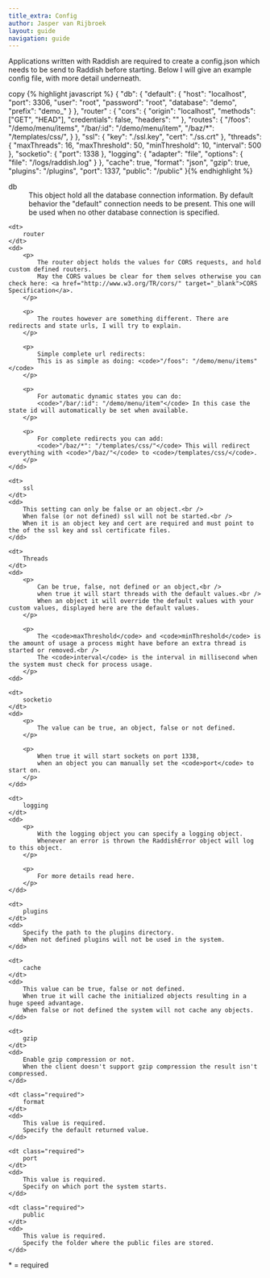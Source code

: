 ```yaml
---
title_extra: Config
author: Jasper van Rijbroek
layout: guide
navigation: guide
---
```


Applications written with Raddish are required to create a config.json which needs to be send to Raddish before starting.
Below I will give an example config file, with more detail underneath.

<div class="code-highlight">
    <span class="js-copy-to-clipboard copy-code">copy</span>
    {% highlight javascript %}
{
    "db": {
        "default": {
            "host": "localhost",
            "port": 3306,
            "user": "root",
            "password": "root",
            "database": "demo",
            "prefix": "demo_"
        }
    },
    "router" : {
        "cors": {
            "origin": "localhost",
            "methods": ["GET", "HEAD"],
            "credentials": false,
            "headers": ""
        },
        "routes": {
            "/foos": "/demo/menu/items",
            "/bar/:id": "/demo/menu/item",
            "/baz/*": "/templates/css/",
        }
    },
    "ssl": {
        "key": "./ssl.key",
        "cert": "./ss.crt"
    },
    "threads": {
        "maxThreads": 16,
        "maxThreshold": 50,
        "minThreshold": 10,
        "interval": 500
    },
    "socketio": {
        "port": 1338
    },
    "logging": {
        "adapter": "file",
        "options": {
            "file": "/logs/raddish.log"
        }
    },
    "cache": true,
    "format": "json",
    "gzip": true,
    "plugins": "/plugins",
    "port": 1337,
    "public": "/public"
}{% endhighlight %}
</div>

<dl>
    <dt>
        db
    </dt>
    <dd>
        This object hold all the database connection information.
        By default behavior the "default" connection needs to be present.
        This one will be used when no other database connection is specified.
    </dd>
    
    <dt>
        router
    </dt>
    <dd>
        <p>
            The router object holds the values for CORS requests, and hold custom defined routers.
            May the CORS values be clear for them selves otherwise you can check here: <a href="http://www.w3.org/TR/cors/" target="_blank">CORS Specification</a>.
        </p>
        
        <p>
            The routes however are something different. There are redirects and state urls, I will try to explain.
        </p>
        
        <p>
            Simple complete url redirects: 
            This is as simple as doing: <code>"/foos": "/demo/menu/items"</code>
        </p>
        
        <p>
            For automatic dynamic states you can do: 
            <code>"/bar/:id": "/demo/menu/item"</code> In this case the state id will automatically be set when available.
        </p>
        
        <p>
            For complete redirects you can add: 
            <code>"/baz/*": "/templates/css/"</code> This will redirect everything with <code>"/baz/"</code> to <code>/templates/css/</code>.
        </p>
    </dd>
    
    <dt>
        ssl
    </dt>
    <dd>
        This setting can only be false or an object.<br />
        When false (or not defined) ssl will not be started.<br /> 
        When it is an object key and cert are required and must point to the of the ssl key and ssl certificate files.
    </dd>
    
    <dt>
        Threads
    </dt>
    <dd>
        <p>
            Can be true, false, not defined or an object,<br /> 
            when true it will start threads with the default values.<br /> 
            When an object it will override the default values with your custom values, displayed here are the default values.
        </p>
        
        <p>
            The <code>maxThreshold</code> and <code>minThreshold</code> is the amount of usage a process might have before an extra thread is started or removed.<br /> 
            The <code>interval</code> is the interval in millisecond when the system must check for process usage.
        </p>
    <dd>
    
    <dt>
        socketio    
    </dt>
    <dd>
        <p>
            The value can be true, an object, false or not defined.
        </p>
        
        <p>
            When true it will start sockets on port 1338, 
            when an object you can manually set the <code>port</code> to start on.
        </p>
    </dd>
    
    <dt>
        logging
    </dt>
    <dd>
        <p>
            With the logging object you can specify a logging object. 
            Whenever an error is thrown the RaddishError object will log to this object.
        </p>
        
        <p>
            For more details read here.
        </p>
    </dd>
    
    <dt>
        plugins
    </dt>
    <dd>
        Specify the path to the plugins directory. 
        When not defined plugins will not be used in the system.
    </dd>
    
    <dt>
        cache
    </dt>
    <dd>
        This value can be true, false or not defined. 
        When true it will cache the initialized objects resulting in a huge speed advantage. 
        When false or not defined the system will not cache any objects.
    </dd>
    
    <dt>
        gzip
    </dt>
    <dd>
        Enable gzip compression or not. 
        When the client doesn't support gzip compression the result isn't compressed.
    </dd>
    
    <dt class="required">
        format
    </dt>
    <dd>
        This value is required. 
        Specify the default returned value.
    </dd>
    
    <dt class="required">
        port
    </dt>
    <dd>
        This value is required. 
        Specify on which port the system starts.
    </dd>
    
    <dt class="required">
        public
    </dt>
    <dd>
        This value is required. 
        Specify the folder where the public files are stored.
    </dd>
</dl>

<div class="note">
    * = required
</div>